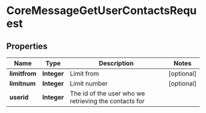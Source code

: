 

# CoreMessageGetUserContactsRequest


## Properties

| Name | Type | Description | Notes |
|------------ | ------------- | ------------- | -------------|
|**limitfrom** | **Integer** | Limit from |  [optional] |
|**limitnum** | **Integer** | Limit number |  [optional] |
|**userid** | **Integer** | The id of the user who we retrieving the contacts for |  |



